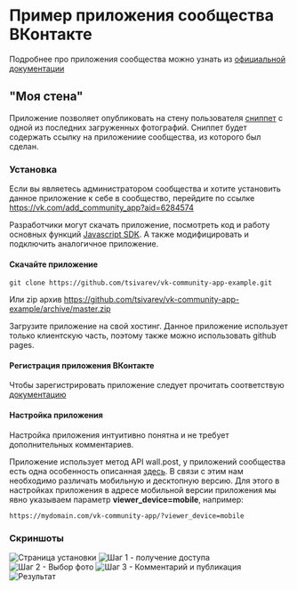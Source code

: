 # Пример приложения сообщества ВКонтакте

Подробнее про приложения сообщества можно узнать из [официальной документации](https://vk.com/dev/community_apps)

## "Моя стена"

Приложение позволяет опубликовать на стену пользователя [сниппет](https://vk.com/page-19542789_50818664) с одной из последних загруженных фотографий. Сниппет будет содержать ссылку на приложениие сообщества, из которого был сделан.

### Установка

Если вы являетесь администратором сообщества и хотите установить данное приложение к себе в сообщество, перейдите по ссылке
<https://vk.com/add_community_app?aid=6284574>

Разработчики могут скачать приложение, посмотреть код и работу основных функций [Javascript SDK](https://vk.com/dev/Javascript_SDK).
А также модифицировать и подключить аналогичное приложение.

#### Скачайте приложение

```
git clone https://github.com/tsivarev/vk-community-app-example.git
```
Или zip архив https://github.com/tsivarev/vk-community-app-example/archive/master.zip

Загрузите приложение на свой хостинг. Данное приложение использует только клиентскую часть, поэтому также можно использовать github pages.

#### Регистрация приложения ВКонтакте

Чтобы зарегистрировать приложение следует прочитать соответствую [документацию](https://vk.com/dev/community_apps_docs?f=1.%20%D0%A0%D0%B5%D0%B3%D0%B8%D1%81%D1%82%D1%80%D0%B0%D1%86%D0%B8%D1%8F%20%D0%BF%D1%80%D0%B8%D0%BB%D0%BE%D0%B6%D0%B5%D0%BD%D0%B8%D1%8F)

#### Настройка приложения

Настройка приложения интуитивно понятна и не требует дополнительных комментариев.

Приложение использует метод API wall.post, у приложений сообщества есть одна особенность описанная [здесь](https://vk.com/dev/community_apps_docs?f=2.6.%20%D0%9F%D1%83%D0%B1%D0%BB%D0%B8%D0%BA%D0%B0%D1%86%D0%B8%D1%8F%20%D0%B7%D0%B0%D0%BF%D0%B8%D1%81%D0%B8%20%D0%BD%D0%B0%20%D1%81%D1%82%D0%B5%D0%BD%D0%B5). В связи с этим нам необходимо различать мобильную и десктопную версию. Для этого в настройках приложения в адресе мобильной версии приложения мы явно указываем параметр **viewer_device=mobile**, например:
```
https://mydomain.com/vk-community-app/?viewer_device=mobile
```

### Скриншоты

![Страница установки](https://github.com/tsivarev/vk-community-app-example/blob/master/images/install.png)
![Шаг 1 - получение доступа](https://github.com/tsivarev/vk-community-app-example/blob/master/images/step1.png)
![Шаг 2 - Выбор фото](https://github.com/tsivarev/vk-community-app-example/blob/master/images/step2.png)
![Шаг 3 - Комментарий и публикация](https://github.com/tsivarev/vk-community-app-example/blob/master/images/step3.png)
![Результат](https://github.com/tsivarev/vk-community-app-example/blob/master/images/final.png)
